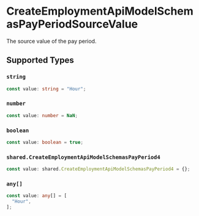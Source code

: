 # CreateEmploymentApiModelSchemasPayPeriodSourceValue

The source value of the pay period.


## Supported Types

### `string`

```typescript
const value: string = "Hour";
```

### `number`

```typescript
const value: number = NaN;
```

### `boolean`

```typescript
const value: boolean = true;
```

### `shared.CreateEmploymentApiModelSchemasPayPeriod4`

```typescript
const value: shared.CreateEmploymentApiModelSchemasPayPeriod4 = {};
```

### `any[]`

```typescript
const value: any[] = [
  "Hour",
];
```

